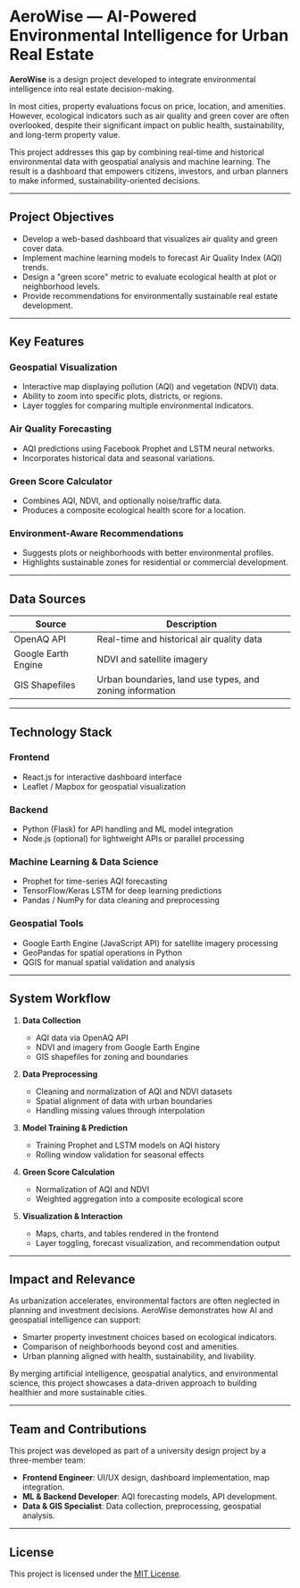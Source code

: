 # AeroWise — AI-Powered Environmental Intelligence for Urban Real Estate

**AeroWise** is a design project developed to integrate environmental intelligence into real estate decision-making.  

In most cities, property evaluations focus on price, location, and amenities. However, ecological indicators such as air quality and green cover are often overlooked, despite their significant impact on public health, sustainability, and long-term property value.  

This project addresses this gap by combining real-time and historical environmental data with geospatial analysis and machine learning. The result is a dashboard that empowers citizens, investors, and urban planners to make informed, sustainability-oriented decisions.

---

## Project Objectives

- Develop a web-based dashboard that visualizes air quality and green cover data.  
- Implement machine learning models to forecast Air Quality Index (AQI) trends.  
- Design a "green score" metric to evaluate ecological health at plot or neighborhood levels.  
- Provide recommendations for environmentally sustainable real estate development.  

---

## Key Features

### Geospatial Visualization
- Interactive map displaying pollution (AQI) and vegetation (NDVI) data.  
- Ability to zoom into specific plots, districts, or regions.  
- Layer toggles for comparing multiple environmental indicators.  

### Air Quality Forecasting
- AQI predictions using Facebook Prophet and LSTM neural networks.  
- Incorporates historical data and seasonal variations.  

### Green Score Calculator
- Combines AQI, NDVI, and optionally noise/traffic data.  
- Produces a composite ecological health score for a location.  

### Environment-Aware Recommendations
- Suggests plots or neighborhoods with better environmental profiles.  
- Highlights sustainable zones for residential or commercial development.  

---

## Data Sources

| Source               | Description                                                  |
|----------------------|--------------------------------------------------------------|
| OpenAQ API           | Real-time and historical air quality data                    |
| Google Earth Engine  | NDVI and satellite imagery                                   |
| GIS Shapefiles       | Urban boundaries, land use types, and zoning information     |

---

## Technology Stack

### Frontend
- React.js for interactive dashboard interface  
- Leaflet / Mapbox for geospatial visualization  

### Backend
- Python (Flask) for API handling and ML model integration  
- Node.js (optional) for lightweight APIs or parallel processing  

### Machine Learning & Data Science
- Prophet for time-series AQI forecasting  
- TensorFlow/Keras LSTM for deep learning predictions  
- Pandas / NumPy for data cleaning and preprocessing  

### Geospatial Tools
- Google Earth Engine (JavaScript API) for satellite imagery processing  
- GeoPandas for spatial operations in Python  
- QGIS for manual spatial validation and analysis  

---

## System Workflow

1. **Data Collection**  
   - AQI data via OpenAQ API  
   - NDVI and imagery from Google Earth Engine  
   - GIS shapefiles for zoning and boundaries  

2. **Data Preprocessing**  
   - Cleaning and normalization of AQI and NDVI datasets  
   - Spatial alignment of data with urban boundaries  
   - Handling missing values through interpolation  

3. **Model Training & Prediction**  
   - Training Prophet and LSTM models on AQI history  
   - Rolling window validation for seasonal effects  

4. **Green Score Calculation**  
   - Normalization of AQI and NDVI  
   - Weighted aggregation into a composite ecological score  

5. **Visualization & Interaction**  
   - Maps, charts, and tables rendered in the frontend  
   - Layer toggling, forecast visualization, and recommendation output  

---

## Impact and Relevance

As urbanization accelerates, environmental factors are often neglected in planning and investment decisions. AeroWise demonstrates how AI and geospatial intelligence can support:  

- Smarter property investment choices based on ecological indicators.  
- Comparison of neighborhoods beyond cost and amenities.  
- Urban planning aligned with health, sustainability, and livability.  

By merging artificial intelligence, geospatial analytics, and environmental science, this project showcases a data-driven approach to building healthier and more sustainable cities.  

---

## Team and Contributions

This project was developed as part of a university design project by a three-member team:  

- **Frontend Engineer**: UI/UX design, dashboard implementation, map integration.  
- **ML & Backend Developer**: AQI forecasting models, API development.  
- **Data & GIS Specialist**: Data collection, preprocessing, geospatial analysis.  

---

## License

This project is licensed under the [MIT License](LICENSE).  


